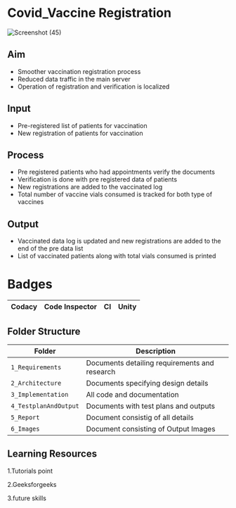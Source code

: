 # Covid_Vaccine Registration
![Screenshot (45)](https://user-images.githubusercontent.com/64276267/161385141-d824ee3c-4dfc-48c9-aa1d-02cad28af90a.png)

## Aim
* Smoother vaccination registration process
* Reduced data traffic in the main server
* Operation of registration and verification is localized
## Input
* Pre-registered list of patients for vaccination
* New registration of patients for vaccination
## Process
* Pre registered patients who had appointments verify the documents
* Verification is done with pre registered data of patients
* New registrations are added to the vaccinated log
* Total number of vaccine vials consumed is tracked for both type of vaccines
## Output
* Vaccinated data log is updated and new registrations are added to the end of the pre data list
* List of vaccinated patients along with total vials consumed is printed

# Badges

| Codacy | Code Inspector | CI | Unity |
| --- | --- | --- | --- |

## Folder Structure
|Folder             | Description |
|-------------------| -----------------------------------------|
| `1_Requirements`   | Documents detailing requirements and research|
| `2_Architecture`         | Documents specifying design details|
| `3_Implementation` | All code and documentation|
| `4_TestplanAndOutput`      | Documents with test plans and outputs|
| `5_Report`         | Document consistig of all details|
| `6_Images`       |Document consisting of Output Images |

## Learning Resources
1.Tutorials point

2.Geeksforgeeks

3.future skills
